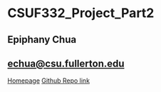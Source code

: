 # CSUF332_Project_Part2

## Epiphany Chua
## echua@csu.fullerton.edu

[Homepage](http://ecs.fullerton.edu/~cs332u7/home.html "CPSC 332 Project 3 Homepage")
[Github Repo link](https://github.com/echua3/CSUF332_Project_Part2 "CPSC 332 Project 3 git Repo")